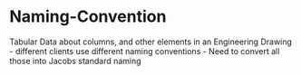 # Naming-Convention

Tabular Data about columns, and other elements in an Engineering Drawing - different clients use different naming conventions - Need to convert all those into Jacobs standard naming
